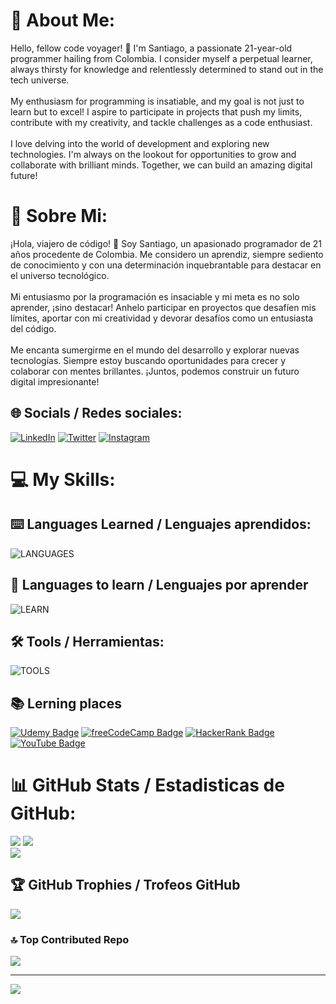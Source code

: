 # 💫 About Me:
Hello, fellow code voyager! 👋 I'm Santiago, a passionate 21-year-old programmer hailing from Colombia. I consider myself a perpetual learner, always thirsty for knowledge and relentlessly determined to stand out in the tech universe.<br><br>My enthusiasm for programming is insatiable, and my goal is not just to learn but to excel! I aspire to participate in projects that push my limits, contribute with my creativity, and tackle challenges as a code enthusiast.<br><br>I love delving into the world of development and exploring new technologies. I'm always on the lookout for opportunities to grow and collaborate with brilliant minds. Together, we can build an amazing digital future!

# 💫 Sobre Mi:
¡Hola, viajero de código! 👋 Soy Santiago, un apasionado programador de 21 años procedente de Colombia. Me considero un aprendiz, siempre sediento de conocimiento y con una determinación inquebrantable para destacar en el universo tecnológico.<br><br>Mi entusiasmo por la programación es insaciable y mi meta es no solo aprender, ¡sino destacar! Anhelo participar en proyectos que desafíen mis límites, aportar con mi creatividad y devorar desafíos como un entusiasta del código.<br><br>Me encanta sumergirme en el mundo del desarrollo y explorar nuevas tecnologías. Siempre estoy buscando oportunidades para crecer y colaborar con mentes brillantes. ¡Juntos, podemos construir un futuro digital impresionante!

## 🌐 Socials / Redes sociales:
[![LinkedIn](https://skillicons.dev/icons?i=linkedin)](https://linkedin.com/in/santiago-lopez-vallejo-b1b396264) [![Twitter](https://skillicons.dev/icons?i=twitter)](#) [![Instagram](https://skillicons.dev/icons?i=instagram)](https://www.instagram.com/notSant1ago/)
# 💻 My Skills:

## ⌨️ Languages Learned / Lenguajes aprendidos:
![LANGUAGES](https://skillicons.dev/icons?i=java,css,html,angular)

## 📝 Languages to learn / Lenguajes por aprender
![LEARN](https://skillicons.dev/icons?i=cs,py,php,js,react,mysql,postgres)

## 🛠️ Tools / Herramientas:
![TOOLS](https://skillicons.dev/icons?i=vscode,idea,git,github,discorc)

## 📚 Lerning places
[![Udemy Badge](https://img.shields.io/badge/Udemy-A435F0?logo=udemy&logoColor=fff&style=for-the-badge)](https://www.udemy.com) [![freeCodeCamp Badge](https://img.shields.io/badge/freeCodeCamp-0A0A23?logo=freecodecamp&logoColor=fff&style=for-the-badge)](https://www.freecodecamp.org) [![HackerRank Badge](https://img.shields.io/badge/HackerRank-00EA64?logo=hackerrank&logoColor=000&style=for-the-badge)](https://www.hackerrank.com/profile/santyago43) [![YouTube Badge](https://img.shields.io/badge/YouTube-F00?logo=youtube&logoColor=fff&style=for-the-badge)](https://www.youtube.com)

# 📊 GitHub Stats / Estadisticas de GitHub:
![](https://github-readme-stats.vercel.app/api?username=santyago43&theme=tokyonight&hide_border=false&include_all_commits=false&count_private=false)
![](https://github-readme-streak-stats.herokuapp.com/?user=santyago43&theme=tokyonight&hide_border=false)<br/>
![](https://github-readme-stats.vercel.app/api/top-langs/?username=santyago43&theme=tokyonight&hide_border=false&include_all_commits=false&count_private=false&layout=compact)

## 🏆 GitHub Trophies / Trofeos GitHub
![](https://github-profile-trophy.vercel.app/?username=santyago43&theme=tokyonight&no-frame=false&no-bg=false&margin-w=4)

### 🔝 Top Contributed Repo
![](https://github-contributor-stats.vercel.app/api?username=santyago43&limit=5&theme=tokyonight&combine_all_yearly_contributions=true)

---
[![](https://visitcount.itsvg.in/api?id=santyago43&icon=5&color=1)](https://visitcount.itsvg.in)
